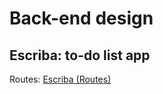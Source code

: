 # Back-end design

## Escriba: to-do list app
Routes: <a href="https://github.com/samarog/Capstone-3/blob/main/index.js">Escriba (Routes)</a>
